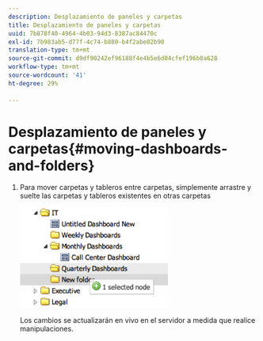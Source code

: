```yaml
---
description: Desplazamiento de paneles y carpetas
title: Desplazamiento de paneles y carpetas
uuid: 7b878f40-4964-4b03-94d3-8387ac84470c
exl-id: 7b983ab5-d77f-4c74-b880-b4f2abe02b90
translation-type: tm+mt
source-git-commit: d9df90242ef96188f4e4b5e6d04cfef196b0a628
workflow-type: tm+mt
source-wordcount: '41'
ht-degree: 29%

---
```


# Desplazamiento de paneles y carpetas{#moving-dashboards-and-folders}

1. Para mover carpetas y tableros entre carpetas, simplemente arrastre y suelte las carpetas y tableros existentes en otras carpetas

   ![](assets/move_folder.png)

   Los cambios se actualizarán en vivo en el servidor a medida que realice manipulaciones.
